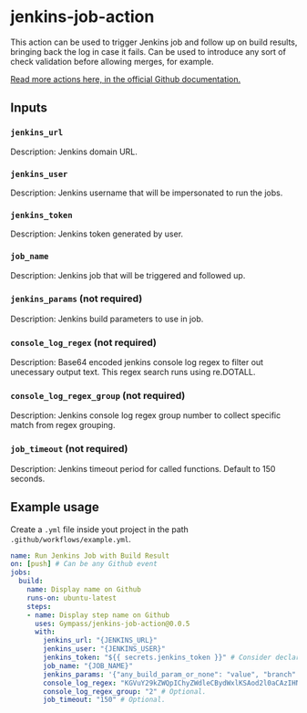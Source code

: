 # jenkins-job-action

This action can be used to trigger Jenkins job and follow up on build results, bringing back the log in case it fails. Can be used to introduce any sort of check validation before allowing merges, for example.

[Read more actions here, in the official Github documentation.](https://help.github.com/en/actions/automating-your-workflow-with-github-actions)

## Inputs

### `jenkins_url`

Description: Jenkins domain URL.

### `jenkins_user`

Description: Jenkins username that will be impersonated to run the jobs.

### `jenkins_token`

Description: Jenkins token generated by user.

### `job_name`

Description: Jenkins job that will be triggered and followed up.

### `jenkins_params` (**not required**)

Description: Jenkins build parameters to use in job.


### `console_log_regex` (**not required**)

Description: Base64 encoded jenkins console log regex to filter out unecessary output text. This regex search runs using re.DOTALL.

### `console_log_regex_group` (**not required**)

Description: Jenkins console log regex group number to collect specific match from regex grouping.

### `job_timeout` (**not required**)

Description: Jenkins timeout period for called functions. Default to 150 seconds.


## Example usage

Create a `.yml` file inside yout project in the path `.github/workflows/example.yml`. 

```yml
name: Run Jenkins Job with Build Result
on: [push] # Can be any Github event
jobs:
  build:
    name: Display name on Github
    runs-on: ubuntu-latest
    steps:
    - name: Display step name on Github
      uses: Gympass/jenkins-job-action@0.0.5
      with:
        jenkins_url: "{JENKINS_URL}"
        jenkins_user: "{JENKINS_USER}"
        jenkins_token: "${{ secrets.jenkins_token }}" # Consider declaring this as a Github secret, for security purposes.
        job_name: "{JOB_NAME}"
        jenkins_params: '{"any_build_param_or_none": "value", "branch": "${GITHUB_SHA}"}' # Optional.
        console_log_regex: "KGVuY29kZWQpIChyZWdleCBydWxlKSAod2l0aCAzIHNlYXJjaCBncm91cHMp" # Optional. This is base64 encoded.
        console_log_regex_group: "2" # Optional.
        job_timeout: "150" # Optional.
```
